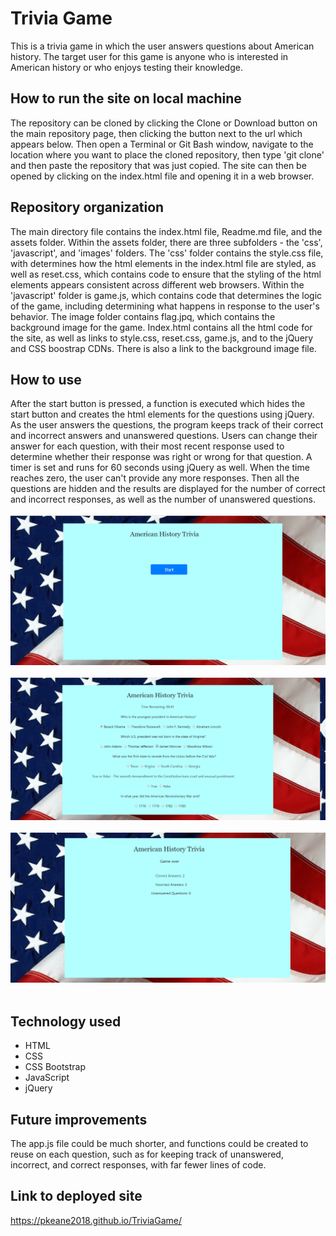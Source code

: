 # Trivia Game
This is a trivia game in which the user answers questions about American history. The target user for this game is anyone who is interested in American history or who enjoys testing their knowledge. 

## How to run the site on local machine
The repository can be cloned by clicking the Clone or Download button on the main repository page, then clicking the button next to the url which appears below. Then open a Terminal or Git Bash window, navigate to the location where you want to place the cloned repository, then type 'git clone' and then paste the repository that was just copied. The site can then be opened by clicking on the index.html file and opening it in a web browser.

## Repository organization
The main directory file contains the index.html file, Readme.md file, and the assets folder. Within the assets folder, there are three subfolders - the 'css', 'javascript', and 'images' folders. The 'css' folder contains the style.css file, with determines how the html elements in the index.html file are styled, as well as reset.css, which contains code to ensure that the styling of the html elements appears consistent across different web browsers. Within the 'javascript' folder is game.js, which contains code that determines the logic of the game, including determining what happens in response to the user's behavior. The image folder contains flag.jpq, which contains the background image for the game. Index.html contains all the html code for the site, as well as links to style.css, reset.css, game.js, and to the jQuery and CSS boostrap CDNs. There is also a link to the background image file.

## How to use
After the start button is pressed, a function is executed which hides the start button and creates the html elements for the questions using jQuery. As the user answers the questions, the program keeps track of their correct and incorrect answers and unanswered questions. Users can change their answer for each question, with their most recent response used to determine whether their response was right or wrong for that question. A timer is set and runs for 60 seconds using jQuery as well. When the time reaches zero, the user can't provide any more responses. Then all the questions are hidden and the results are displayed for the number of correct and incorrect responses, as well as the number of unanswered questions. 
<br><br>
![Image](./images/image-1.png)
<br><br>
![Image](./images/image-2.png)
<br><br>
![Image](./images/image-3.png)
<br><br>

## Technology used
* HTML
* CSS
* CSS Bootstrap
* JavaScript
* jQuery

## Future improvements
The app.js file could be much shorter, and functions could be created to reuse on each question, such as for keeping track of unanswered, incorrect, and correct responses, with far fewer lines of code. 

## Link to deployed site
https://pkeane2018.github.io/TriviaGame/

